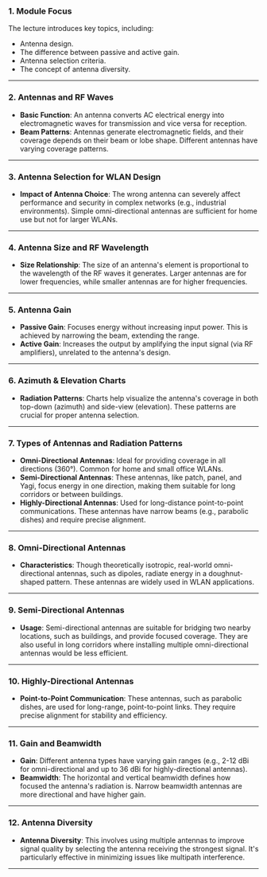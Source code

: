 ### **1. Module Focus**
The lecture introduces key topics, including:
- Antenna design.
- The difference between passive and active gain.
- Antenna selection criteria.
- The concept of antenna diversity.

---

### **2. Antennas and RF Waves**
- **Basic Function**: An antenna converts AC electrical energy into electromagnetic waves for transmission and vice versa for reception.
- **Beam Patterns**: Antennas generate electromagnetic fields, and their coverage depends on their beam or lobe shape. Different antennas have varying coverage patterns.

---

### **3. Antenna Selection for WLAN Design**
- **Impact of Antenna Choice**: The wrong antenna can severely affect performance and security in complex networks (e.g., industrial environments). Simple omni-directional antennas are sufficient for home use but not for larger WLANs.
  
---

### **4. Antenna Size and RF Wavelength**
- **Size Relationship**: The size of an antenna's element is proportional to the wavelength of the RF waves it generates. Larger antennas are for lower frequencies, while smaller antennas are for higher frequencies.

---

### **5. Antenna Gain**
- **Passive Gain**: Focuses energy without increasing input power. This is achieved by narrowing the beam, extending the range.
- **Active Gain**: Increases the output by amplifying the input signal (via RF amplifiers), unrelated to the antenna's design.
  
---

### **6. Azimuth & Elevation Charts**
- **Radiation Patterns**: Charts help visualize the antenna's coverage in both top-down (azimuth) and side-view (elevation). These patterns are crucial for proper antenna selection.
  
---

### **7. Types of Antennas and Radiation Patterns**
- **Omni-Directional Antennas**: Ideal for providing coverage in all directions (360°). Common for home and small office WLANs.
- **Semi-Directional Antennas**: These antennas, like patch, panel, and Yagi, focus energy in one direction, making them suitable for long corridors or between buildings.
- **Highly-Directional Antennas**: Used for long-distance point-to-point communications. These antennas have narrow beams (e.g., parabolic dishes) and require precise alignment.

---

### **8. Omni-Directional Antennas**
- **Characteristics**: Though theoretically isotropic, real-world omni-directional antennas, such as dipoles, radiate energy in a doughnut-shaped pattern. These antennas are widely used in WLAN applications.
  
---

### **9. Semi-Directional Antennas**
- **Usage**: Semi-directional antennas are suitable for bridging two nearby locations, such as buildings, and provide focused coverage. They are also useful in long corridors where installing multiple omni-directional antennas would be less efficient.
  
---

### **10. Highly-Directional Antennas**
- **Point-to-Point Communication**: These antennas, such as parabolic dishes, are used for long-range, point-to-point links. They require precise alignment for stability and efficiency.

---

### **11. Gain and Beamwidth**
- **Gain**: Different antenna types have varying gain ranges (e.g., 2-12 dBi for omni-directional and up to 36 dBi for highly-directional antennas). 
- **Beamwidth**: The horizontal and vertical beamwidth defines how focused the antenna's radiation is. Narrow beamwidth antennas are more directional and have higher gain.

---

### **12. Antenna Diversity**
- **Antenna Diversity**: This involves using multiple antennas to improve signal quality by selecting the antenna receiving the strongest signal. It's particularly effective in minimizing issues like multipath interference.

---
